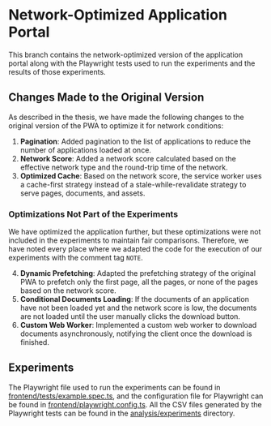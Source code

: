 # Network-Optimized Application Portal

This branch contains the network-optimized version of the application portal along with the Playwright tests used to run the experiments and the results of those experiments.

## Changes Made to the Original Version

As described in the thesis, we have made the following changes to the original version of the PWA to optimize it for network conditions:

1. **Pagination**: Added pagination to the list of applications to reduce the number of applications loaded at once.
2. **Network Score**: Added a network score calculated based on the effective network type and the round-trip time of the network.
3. **Optimized Cache**: Based on the network score, the service worker uses a cache-first strategy instead of a stale-while-revalidate strategy to serve pages, documents, and
   assets.

### Optimizations Not Part of the Experiments

We have optimized the application further, but these optimizations were not included in the experiments to maintain fair comparisons. Therefore, we have noted every place where we
adapted the code for
the execution of our experiments with the comment tag `NOTE`.

4. **Dynamic Prefetching**: Adapted the prefetching strategy of the original PWA to prefetch only the first page, all the pages, or none of the pages based on the network score.
5. **Conditional Documents Loading**: If the documents of an application have not been loaded yet and the network score is low, the documents are not loaded until the user manually
   clicks the download
   button.
6. **Custom Web Worker**: Implemented a custom web worker to download documents asynchronously, notifying the client once the download is finished.

## Experiments

The Playwright file used to run the experiments can be found in [frontend/tests/example.spec.ts](frontend/tests/example.spec.ts), and the configuration file for Playwright can be
found in
[frontend/playwright.config.ts](frontend/playwright.config.ts).
All the CSV files generated by the Playwright tests can be found in the [analysis/experiments](analysis/experiments) directory.
